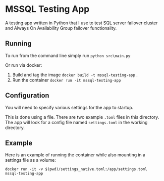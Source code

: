 # MSSQL Testing App

A testing app written in Python that I use to test SQL server failover cluster and Always On Availability Group failover functionality.

## Running

To run from the command line simply run `python src\main.py`

Or run via docker:

1. Build and tag the image `docker build -t mssql-testing-app` .
1. Run the container `docker run -it mssql-testing-app`

## Configuration

You will need to specify various settings for the app to startup.

This is done using a file. There are two example `.toml` files in this directory. The app will look for a config file named `settings.toml` in the working directory.

## Example

Here is an example of running the container while also mounting in a settings file as a volume:

```
docker run -it -v $(pwd)/settings_native.toml:/app/settings.toml mssql-testing-app
```
